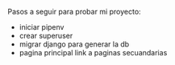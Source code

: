 Pasos a seguir para probar mi proyecto:
- iniciar pipenv
- crear superuser
- migrar django para generar la db
- pagina principal link a paginas secuandarias
